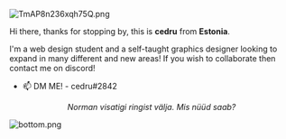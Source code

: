 ![TmAP8n236xqh75Q.png](https://i.loli.net/2020/07/13/OiwrC2KRZNPA9cJ.png)
<!-- You can edit this image in paint and host the image on https://sm.ms/ -->

Hi there, thanks for stopping by, this is **cedru** from **Estonia**.

I'm a web design student and a self-taught graphics designer looking to expand in many different and new areas! If you wish to collaborate then contact me on discord!

- 📫 DM ME! - cedru#2842

<p align="center">
  <i>Norman visatigi ringist välja. Mis nüüd saab?</i><br/>
</p>

![bottom.png](https://i.loli.net/2020/07/12/b3grZD6LFseGuUP.png)
